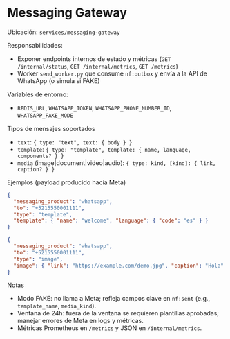 ﻿# Messaging Gateway

Ubicación: `services/messaging-gateway`

Responsabilidades:
- Exponer endpoints internos de estado y métricas (`GET /internal/status`, `GET /internal/metrics`, `GET /metrics`)
- Worker `send_worker.py` que consume `nf:outbox` y envía a la API de WhatsApp (o simula si FAKE)

Variables de entorno:
- `REDIS_URL`, `WHATSAPP_TOKEN`, `WHATSAPP_PHONE_NUMBER_ID`, `WHATSAPP_FAKE_MODE`

Tipos de mensajes soportados
- `text`: `{ type: "text", text: { body } }`
- `template`: `{ type: "template", template: { name, language, components? } }`
- `media` (image|document|video|audio): `{ type: kind, [kind]: { link, caption? } }`

Ejemplos (payload producido hacia Meta)

```json
{
  "messaging_product": "whatsapp",
  "to": "+5215550001111",
  "type": "template",
  "template": { "name": "welcome", "language": { "code": "es" } }
}
```

```json
{
  "messaging_product": "whatsapp",
  "to": "+5215550001111",
  "type": "image",
  "image": { "link": "https://example.com/demo.jpg", "caption": "Hola" }
}
```

Notas
- Modo FAKE: no llama a Meta; refleja campos clave en `nf:sent` (e.g., `template_name`, `media_kind`).
- Ventana de 24h: fuera de la ventana se requieren plantillas aprobadas; manejar errores de Meta en logs y métricas.
- Métricas Prometheus en `/metrics` y JSON en `/internal/metrics`.
